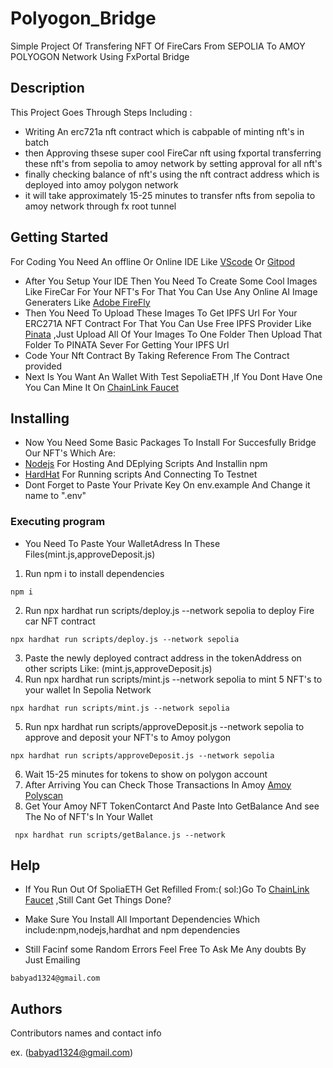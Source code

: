 # Polyogon_Bridge
Simple Project Of Transfering NFT Of FireCars From SEPOLIA To AMOY POLYOGON Network Using FxPortal Bridge
## Description
This Project Goes Through Steps Including :
* Writing An erc721a nft contract which is cabpable of minting nft's in batch
* then Approving thsese super cool FireCar nft using fxportal transferring these nft's from sepolia to amoy network by setting approval for all nft's
* finally checking balance of nft's using the nft contract address which is deployed into amoy polygon network
* it will take approximately 15-25 minutes to transfer nfts from sepolia to amoy network through fx root tunnel
## Getting Started
For Coding You Need An offline Or Online IDE Like [VScode](https://code.visualstudio.com/) Or [Gitpod](https://www.gitpod.io/)
* After You Setup Your IDE Then You Need To Create Some Cool Images Like FireCar For Your NFT's For That You Can Use Any Online AI Image Generaters Like [Adobe FireFly](https://www.adobe.com/products/firefly.html) 
* Then You Need To Upload These Images To Get IPFS Url For Your ERC271A NFT Contract For That You Can Use Free IPFS Provider Like [Pinata](https://www.pinata.cloud/) ,Just Upload All Of Your Images To One Folder Then Upload That Folder To PINATA Sever For Getting Your IPFS Url 
* Code Your Nft Contract By Taking Reference From The Contract provided
* Next Is You Want An Wallet With Test SepoliaETH ,If You Dont Have One You Can Mine It On [ChainLink Faucet](https://faucets.chain.link/)
## Installing

* Now You Need Some Basic  Packages To Install For Succesfully Bridge Our NFT's Which Are:
* [Nodejs](https://nodejs.org/en/download/current) For Hosting And DEplying Scripts And Installin npm
* [HardHat](https://hardhat.org/) For Running scripts And Connecting To Testnet
* Dont Forget to Paste Your Private Key On env.example And Change it name to ".env"
### Executing program

* You Need To Paste Your WalletAdress In These Files(mint.js,approveDeposit.js)
1. Run npm i to install dependencies
```
npm i
```
2. Run npx hardhat run scripts/deploy.js --network sepolia to deploy Fire car NFT contract
```
npx hardhat run scripts/deploy.js --network sepolia
```
3. Paste the newly deployed contract address in the tokenAddress on other scripts Like:
(mint.js,approveDeposit.js)
4. Run npx hardhat run scripts/mint.js --network sepolia to mint 5 NFT's to your wallet In Sepolia Network
```
npx hardhat run scripts/mint.js --network sepolia
```
5. Run npx hardhat run scripts/approveDeposit.js --network sepolia to approve and deposit your NFT's to Amoy polygon
```
npx hardhat run scripts/approveDeposit.js --network sepolia
```
6. Wait 15-25 minutes for tokens to show on polygon account
7. After Arriving You can Check Those Transactions In Amoy [Amoy Polyscan](https://amoy.polygonscan.com/)
8. Get Your Amoy NFT TokenContarct And Paste Into GetBalance And see The No of NFT's In Your Wallet
```
 npx hardhat run scripts/getBalance.js --network
```

## Help

* If You Run Out Of SpoliaETH Get Refilled From:(
 sol:)Go To [ChainLink Faucet](https://faucets.chain.link/) ,Still Cant Get Things Done?
* Make Sure You Install All Important Dependencies Which include:npm,nodejs,hardhat and npm dependencies

* Still Facinf some Random Errors Feel Free To Ask Me Any doubts By Just Emailing
```
babyad1324@gmail.com
```

## Authors

Contributors names and contact info


ex. (babyad1324@gmail.com)



